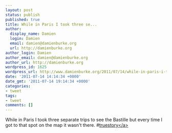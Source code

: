 ```yaml
---
layout: post
status: publish
published: true
title: While in Paris I took three se...
author:
  display_name: Damien
  login: Damien
  email: damien@damienburke.org
  url: http://damienburke.org
author_login: Damien
author_email: damien@damienburke.org
author_url: http://damienburke.org
wordpress_id: 1625
wordpress_url: http://www.damienburke.org/2011/07/14/while-in-paris-i-took-three-se/
date: '2011-07-14 14:14:34 +0000'
date_gmt: '2011-07-14 19:14:34 +0000'
categories:
- tweet
tags:
- tweet
comments: []
---
```

<p>While in Paris I took three separate trips to see the Bastille but every time I got to that spot on the map it wasn't there. #<a href="http:&#47;&#47;search.twitter.com&#47;search?q=%23truestory" class="aktt_hashtag">truestory<&#47;a></p>
